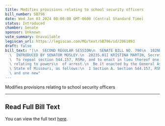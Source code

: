 ```yaml
---
title: Modifies provisions relating to school security officers
bill_number: SB796
date: Wed Jan 03 2024 00:00:00 GMT-0600 (Central Standard Time)
status: Introduced
chamber: Senate
sponsor: Unknown
vote_summary: Unavailable
legiscan_url: https://legiscan.com/MO/text/SB796/id/2861893
draft: false
bill_text: "|\n  SECOND REGULAR SESSION\n  SENATE BILL NO. 796\n  102ND GENERA L ASSEMBLY\n\
  \  INTRODUCED BY SENATOR MOSLEY.\n  2823S.01I KRISTINA MARTIN, Secretary\n  AN ACT\n\
  \  To repeal section 544.157, RSMo, and to enact in lieu thereof one new section\
  \ relating to powers\n  of arrest.\n  Be it enacted by the General Assembly of the\
  \ State of Missouri, as follows:\n  1 Section A. Section 544.157, RSMo, is repealed\
  \ and one new"
---
```

Modifies provisions relating to school security officers

---

## Read Full Bill Text

You can view the full text [here](https://legiscan.com/MO/text/SB796/id/2861893).
